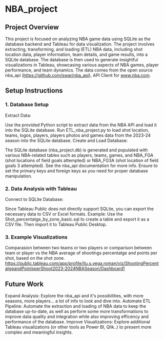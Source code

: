 # NBA_project

## Project Overview
This project is focused on analyzing NBA game data using SQLite as the database backend and Tableau for data visualization. The project involves extracting, transforming, and loading (ETL) NBA data, including shot location data, player information, team details, and game results, into a SQLite database. The database is then used to generate insightful visualizations in Tableau, showcasing various aspects of NBA games, player performance, and team dynamics.
The data comes from the open source nba_api (https://github.com/swar/nba_api), API Client for www.nba.com.

## Setup Instructions
### 1. Database Setup
Extract Data:

Use the provided Python script to extract data from the NBA API and load it into the SQLite database.
Run ETL_nba_project.py to load shot location, teams, logos, players, players photos and games data from the 2023-24 season into the SQLite database.
Create and Load Database:

The SQLite database (nba_project.db) is generated and populated with various NBA-related tables such as players, teams, games, and NBA_FGA (shot locations of field goals attempted) or NBA_FG3A (shot location of field goals 3 attempted). See the nba_api documentation for more info.
Ensure to set the primary keys and foreign keys as you need for proper database manipulation.

### 2. Data Analysis with Tableau
Connect to SQLite Database:

Since Tableau Public does not directly support SQLite, you can export the necessary data to CSV or Excel formats.
Example: Use the Shot_percentatge_by_zone_basic.sql to create a table and export it as a CSV file.
Then import it to Tableau Public Desktop.

### 3. Example Visualizations
Comparasion between two teams or two players or comparison between team or player vs the NBA average of shootings percentatge and points per shot, based on the shot zone.
https://public.tableau.com/app/profile/llu.s.vega.roman/viz/ShootingPercentatgeandPointsperShoot2023-2024NBASeason/Dashboard1

## Future Work
Expand Analysis: 
Explore the nba_api and it's possibilities, with more seasons, more players... a lot of info to look and dive into.
Automate ETL Pipeline: 
Automate the extraction and loading of NBA data to keep the database up-to-date, as well as perform some more transformations to improve data quality and integration while also improving efficency and performance of the database.
Improve Visualizations: 
Explore additional Tableau visualizations (or other tools as Power BI, Qlik..) to present more complex and meaningful insights.
